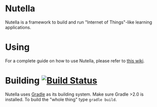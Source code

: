 # Nutella
Nutella is a framework to build and run "Internet of Things"-like learning applications.

# Using
For a complete guide on how to use Nutella, please refer to [this wiki](https://github.com/ltg-uic/nutella/wiki).

# Building [![Build Status](https://travis-ci.org/ltg-uic/nutella.svg?branch=master)](https://travis-ci.org/ltg-uic/nutella)
Nutella uses [Gradle](http://www.gradle.org/) as its building system. Make sure Gradle >2.0 is installed. To build the "whole thing" type `gradle build`.
